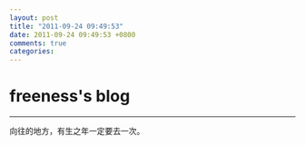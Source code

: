 ```yaml
---
layout: post
title: "2011-09-24 09:49:53"
date: 2011-09-24 09:49:53 +0800
comments: true
categories: 
---
```


# freeness's blog

----------

>
向往的地方，有生之年一定要去一次。
